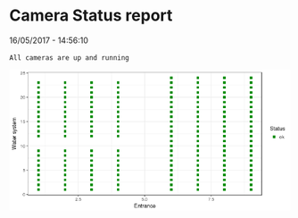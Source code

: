 Camera Status report
================
16/05/2017 - 14:56:10

    All cameras are up and running

![](camreport_files/figure-markdown_github/unnamed-chunk-2-1.png)
